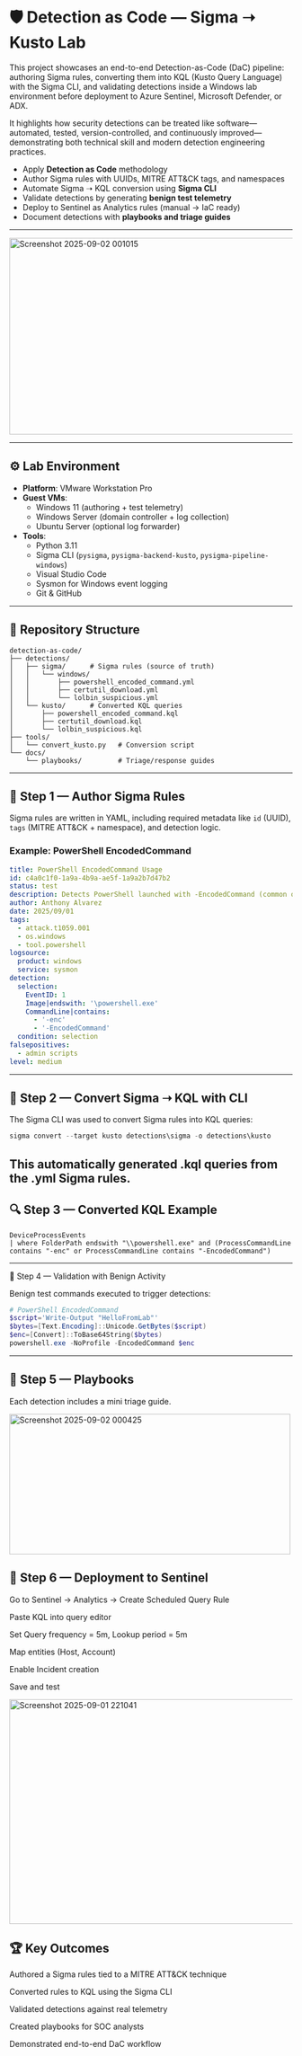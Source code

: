 # 🛡️ Detection as Code — Sigma ➝ Kusto Lab

This project showcases an end-to-end Detection-as-Code (DaC) pipeline: authoring Sigma rules, converting them into KQL (Kusto Query Language) with the Sigma CLI, and validating detections inside a Windows lab environment before deployment to Azure Sentinel, Microsoft Defender, or ADX.

It highlights how security detections can be treated like software—automated, tested, version-controlled, and continuously improved—demonstrating both technical skill and modern detection engineering practices.

- Apply **Detection as Code** methodology  
- Author Sigma rules with UUIDs, MITRE ATT&CK tags, and namespaces  
- Automate Sigma ➝ KQL conversion using **Sigma CLI**  
- Validate detections by generating **benign test telemetry**  
- Deploy to Sentinel as Analytics rules (manual → IaC ready)  
- Document detections with **playbooks and triage guides** 

---

<img width="850" height="350" alt="Screenshot 2025-09-02 001015" src="https://github.com/user-attachments/assets/317cbc9a-d510-44c6-aa18-75d9f7e6e09b" />

---

## ⚙️ Lab Environment

- **Platform**: VMware Workstation Pro  
- **Guest VMs**:  
  - Windows 11 (authoring + test telemetry)  
  - Windows Server (domain controller + log collection)  
  - Ubuntu Server (optional log forwarder)  
- **Tools**:  
  - Python 3.11  
  - Sigma CLI (`pysigma`, `pysigma-backend-kusto`, `pysigma-pipeline-windows`)  
  - Visual Studio Code  
  - Sysmon for Windows event logging  
  - Git & GitHub  

---

## 📂 Repository Structure


```plaintext
detection-as-code/
├── detections/
│   ├── sigma/      # Sigma rules (source of truth)
│   │   └── windows/
│   │       ├── powershell_encoded_command.yml
│   │       ├── certutil_download.yml
│   │       └── lolbin_suspicious.yml
│   └── kusto/      # Converted KQL queries
│       ├── powershell_encoded_command.kql
│       ├── certutil_download.kql
│       └── lolbin_suspicious.kql
├── tools/
│   └── convert_kusto.py   # Conversion script
└── docs/
    └── playbooks/         # Triage/response guides
```
---

## 📝 Step 1 — Author Sigma Rules

Sigma rules are written in YAML, including required metadata like `id` (UUID), `tags` (MITRE ATT&CK + namespace), and detection logic.

### Example: PowerShell EncodedCommand

```yaml
title: PowerShell EncodedCommand Usage
id: c4a0c1f0-1a9a-4b9a-ae5f-1a9a2b7d47b2
status: test
description: Detects PowerShell launched with -EncodedCommand (common obfuscation).
author: Anthony Alvarez
date: 2025/09/01
tags:
  - attack.t1059.001
  - os.windows
  - tool.powershell
logsource:
  product: windows
  service: sysmon
detection:
  selection:
    EventID: 1
    Image|endswith: '\powershell.exe'
    CommandLine|contains:
      - '-enc'
      - '-EncodedCommand'
  condition: selection
falsepositives:
  - admin scripts
level: medium
```
---

## 🔄 Step 2 — Convert Sigma ➝ KQL with CLI

The Sigma CLI was used to convert Sigma rules into KQL queries:

```powershell
sigma convert --target kusto detections\sigma -o detections\kusto
```
This automatically generated .kql queries from the .yml Sigma rules.
---

## 🔍 Step 3 — Converted KQL Example

```kusto
DeviceProcessEvents
| where FolderPath endswith "\\powershell.exe" and (ProcessCommandLine contains "-enc" or ProcessCommandLine contains "-EncodedCommand")
```
---
🧪 Step 4 — Validation with Benign Activity

Benign test commands executed to trigger detections:
```powershell
# PowerShell EncodedCommand
$script='Write-Output "HelloFromLab"'
$bytes=[Text.Encoding]::Unicode.GetBytes($script)
$enc=[Convert]::ToBase64String($bytes)
powershell.exe -NoProfile -EncodedCommand $enc
```
---
## 📖 Step 5 — Playbooks

Each detection includes a mini triage guide.

<img width="500" height="250" alt="Screenshot 2025-09-02 000425" src="https://github.com/user-attachments/assets/f8aa6d7a-d81c-4738-b9f8-9a9a87452a5b" />


## 🚀 Step 6 — Deployment to Sentinel

Go to Sentinel → Analytics → Create Scheduled Query Rule

Paste KQL into query editor

Set Query frequency = 5m, Lookup period = 5m

Map entities (Host, Account)

Enable Incident creation

Save and test

<img width="800" height="400" alt="Screenshot 2025-09-01 221041" src="https://github.com/user-attachments/assets/4a6fa776-ddb7-41b3-a647-e8ad2fa2b471" />



## 🏆 Key Outcomes

Authored a Sigma rules tied to a MITRE ATT&CK technique

Converted rules to KQL using the Sigma CLI

Validated detections against real telemetry

Created playbooks for SOC analysts

Demonstrated end-to-end DaC workflow 
